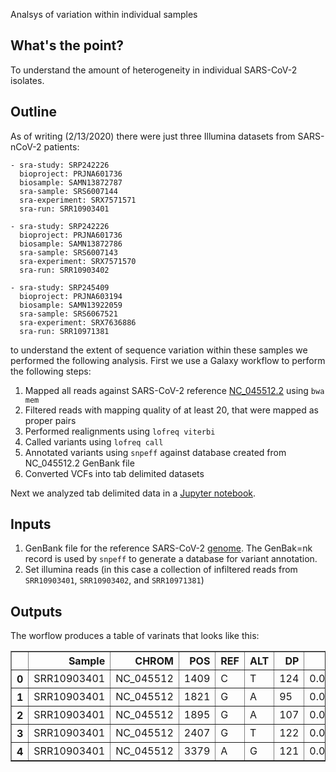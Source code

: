 Analsys of variation within individual samples

## What's the point?

To understand the amount of heterogeneity in individual SARS-CoV-2 isolates.

## Outline

As of writing (2/13/2020) there were just three Illumina datasets from SARS-nCoV-2 patients:

```
- sra-study: SRP242226
  bioproject: PRJNA601736
  biosample: SAMN13872787
  sra-sample: SRS6007144
  sra-experiment: SRX7571571
  sra-run: SRR10903401

- sra-study: SRP242226
  bioproject: PRJNA601736
  biosample: SAMN13872786
  sra-sample: SRS6007143
  sra-experiment: SRX7571570
  sra-run: SRR10903402

- sra-study: SRP245409
  bioproject: PRJNA603194
  biosample: SAMN13922059
  sra-sample: SRS6067521
  sra-experiment: SRX7636886
  sra-run: SRR10971381
 ```

to understand the extent of sequence variation within these samples we performed the following analysis. First we use a Galaxy workflow to perform the following steps:


 1. Mapped all reads against SARS-CoV-2 reference [NC_045512.2](https://www.ncbi.nlm.nih.gov/nuccore/NC_045512) using `bwa mem`
 2. Filtered reads with mapping quality of at least 20, that were mapped as proper pairs
 3. Performed realignments using `lofreq viterbi` 
 4. Called variants using `lofreq call`
 5. Annotated variants using `snpeff` against database created from NC_045512.2 GenBank file
 6. Converted VCFs into tab delimited datasets

 Next we analyzed tab delimited data in a [Jupyter notebook](variation_analysis.ipynb).

## Inputs

1. GenBank file for the reference SARS-CoV-2 [genome](https://www.ncbi.nlm.nih.gov/nuccore/NC_045512). The GenBak=nk record is used by `snpeff` to generate a database for variant annotation.
2. Set illumina reads (in this case a collection of infiltered reads from `SRR10903401`, `SRR10903402`, and `SRR10971381`)

## Outputs

The worflow produces a table of varinats that looks like this:

<div>
<table border="1" class="dataframe">
  <thead>
    <tr style="text-align: right;">
      <th></th>
      <th>Sample</th>
      <th>CHROM</th>
      <th>POS</th>
      <th>REF</th>
      <th>ALT</th>
      <th>DP</th>
      <th>AF</th>
      <th>SB</th>
      <th>DP4</th>
      <th>IMPACT</th>
      <th>FUNCLASS</th>
      <th>EFFECT</th>
      <th>GENE</th>
      <th>CODON</th>
    </tr>
  </thead>
  <tbody>
    <tr>
      <th>0</th>
      <td>SRR10903401</td>
      <td>NC_045512</td>
      <td>1409</td>
      <td>C</td>
      <td>T</td>
      <td>124</td>
      <td>0.040323</td>
      <td>1</td>
      <td>66,53,2,3</td>
      <td>MODERATE</td>
      <td>MISSENSE</td>
      <td>NON_SYNONYMOUS_CODING</td>
      <td>orf1ab</td>
      <td>Cat/Tat</td>
    </tr>
    <tr>
      <th>1</th>
      <td>SRR10903401</td>
      <td>NC_045512</td>
      <td>1821</td>
      <td>G</td>
      <td>A</td>
      <td>95</td>
      <td>0.094737</td>
      <td>0</td>
      <td>49,37,5,4</td>
      <td>MODERATE</td>
      <td>MISSENSE</td>
      <td>NON_SYNONYMOUS_CODING</td>
      <td>orf1ab</td>
      <td>gGt/gAt</td>
    </tr>
    <tr>
      <th>2</th>
      <td>SRR10903401</td>
      <td>NC_045512</td>
      <td>1895</td>
      <td>G</td>
      <td>A</td>
      <td>107</td>
      <td>0.037383</td>
      <td>0</td>
      <td>51,52,2,2</td>
      <td>MODERATE</td>
      <td>MISSENSE</td>
      <td>NON_SYNONYMOUS_CODING</td>
      <td>orf1ab</td>
      <td>Gta/Ata</td>
    </tr>
    <tr>
      <th>3</th>
      <td>SRR10903401</td>
      <td>NC_045512</td>
      <td>2407</td>
      <td>G</td>
      <td>T</td>
      <td>122</td>
      <td>0.024590</td>
      <td>0</td>
      <td>57,62,1,2</td>
      <td>MODERATE</td>
      <td>MISSENSE</td>
      <td>NON_SYNONYMOUS_CODING</td>
      <td>orf1ab</td>
      <td>aaG/aaT</td>
    </tr>
    <tr>
      <th>4</th>
      <td>SRR10903401</td>
      <td>NC_045512</td>
      <td>3379</td>
      <td>A</td>
      <td>G</td>
      <td>121</td>
      <td>0.024793</td>
      <td>0</td>
      <td>56,62,1,2</td>
      <td>LOW</td>
      <td>SILENT</td>
      <td>SYNONYMOUS_CODING</td>
      <td>orf1ab</td>
      <td>gtA/gtG</td>
    </tr>
  </tbody>
</table>
</div>


